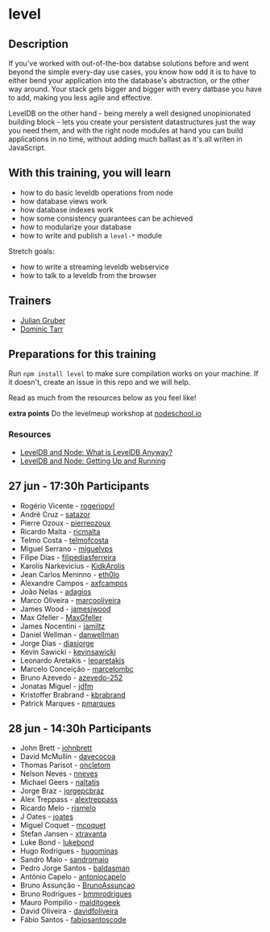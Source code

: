 level
=====================


## Description

If you've worked with out-of-the-box databse solutions before and went beyond the simple every-day use cases,
you know how odd it is to have to either bend your application into the database's abstraction, or the other way around.
Your stack gets bigger and bigger with every datbase you have to add, making you less agile and effective.

LevelDB on the other hand - being merely a well designed unopinionated building block - lets you create your persistent datastructures just the way you need them, and with the right node modules at hand you can build applications in no time, without adding much ballast as it's all writen in JavaScript.

## With this training, you will learn

- how to do basic leveldb operations from node
- how database views work
- how database indexes work
- how some consistency guarantees can be achieved
- how to modularize your database
- how to write and publish a `level-*` module

Stretch goals:

- how to write a streaming leveldb webservice
- how to talk to a leveldb from the browser

## Trainers

* [Julian Gruber](https://github.com/juliangruber)
* [Dominic Tarr](https://github.com/dominictarr)

## Preparations for this training

Run `npm install level` to make sure compilation works on your machine. If it doesn't, create an issue in this repo and we will help.

Read as much from the resources below as you feel like!

**extra points** Do the levelmeup workshop at [nodeschool.io](http://nodeschool.io/#levelmeup)

### Resources

* [LevelDB and Node: What is LevelDB Anyway?](http://dailyjs.com/2013/04/19/leveldb-and-node-1/)
* [LevelDB and Node: Getting Up and Running](http://dailyjs.com/2013/05/03/leveldb-and-node-2/)

## 27 jun - 17:30h Participants

- Rogério Vicente - [rogeriopvl](https://github.com/rogeriopvl)
- André Cruz - [satazor](https://github.com/satazor)
- Pierre Ozoux - [pierreozoux](https://github.com/pierreozoux)
- Ricardo Malta - [ricmalta](https://github.com/ricmalta)
- Telmo Costa - [telmofcosta](https://github.com/telmofcosta)
- Miguel Serrano - [miguelvps](https://github.com/miguelvps)
- Filipe Dias - [filipediasferreira](https://github.com/filipediasferreira)
- Karolis Narkevicius - [KidkArolis](https://github.com/KidkArolis)
- Jean Carlos Meninno - [eth0lo](https://github.com/eth0lo)
- Alexandre Campos - [axfcampos](https://github.com/axfcampos)
- João Nelas - [adagios](https://github.com/adagios)
- Marco Oliveira - [marcooliveira](https://github.com/marcooliveira)
- James Wood - [jamesjwood](https://github.com/jamesjwood)
- Max Gfeller - [MaxGfeller](https://github.com/MaxGfeller)
- James Nocentini - [jamiltz](https://github.com/jamiltz)
- Daniel Wellman - [danwellman](https://github.com/danwellman)
- Jorge Dias - [diasjorge](https://github.com/diasjorge)
- Kevin Sawicki - [kevinsawicki](https://github.com/kevinsawicki)
- Leonardo Aretakis - [leoaretakis](https://github.com/leoaretakis)
- Marcelo Conceição - [marcelombc](https://github.com/marcelombc)
- Bruno Azevedo - [azevedo-252](https://github.com/azevedo-252)
- Jonatas Miguel - [jdfm](https://github.com/jdfm)
- Kristoffer Brabrand - [kbrabrand](https://github.com/kbrabrand)
- Patrick Marques - [pmarques](https://github.com/pmarques)

## 28 jun - 14:30h Participants

- John Brett - [johnbrett](https://github.com/johnbrett)
- David McMullin - [davecocoa](https://github.com/davecocoa)
- Thomas Parisot - [oncletom](https://github.com/oncletom)
- Nelson Neves - [nneves](https://github.com/nneves)
- Michael Geers - [naltatis](https://github.com/naltatis)
- Jorge Braz - [jorgepcbraz](https://github.com/jorgepcbraz)
- Alex Treppass - [alextreppass](https://github.com/alextreppass)
- Ricardo Melo - [rjsmelo](https://github.com/rjsmelo)
- J Oates - [joates](https://github.com/joates)
- Miguel Coquet - [mcoquet](https://github.com/mcoquet)
- Stefan Jansen - [xtravanta](https://github.com/xtravanta)
- Luke Bond - [lukebond](https://github.com/lukebond)
- Hugo Rodrigues - [hugominas](https://github.com/hugominas)
- Sandro Maio - [sandromaio](https://github.com/sandromaio)
- Pedro Jorge Santos - [baldasman](https://github.com/baldasman)
- António Capelo - [antoniocapelo](https://github.com/antoniocapelo)
- Bruno Assunção - [BrunoAssuncao](https://github.com/BrunoAssuncao)
- Bruno Rodrigues - [bmmrodrigues](https://github.com/bmmrodrigues)
- Mauro Pompilio - [malditogeek](https://github.com/malditogeek)
- David Oliveira - [davidfoliveira](https://github.com/davidfoliveira)
- Fábio Santos - [fabiosantoscode](https://github.com/fabiosantoscode)

